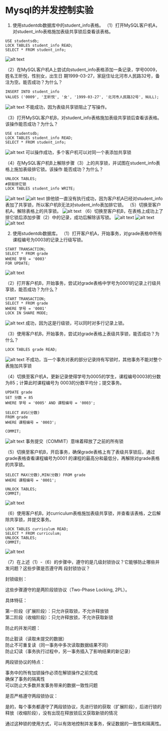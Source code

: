 # Mysql的并发控制实验

1. 使⽤studentdb数据库中的student_info表格。
（1）打开MySQL客户机A，对student_info表格施加表级共享锁后查看该表格。
```
USE studentsdb;
LOCK TABLES student_info READ;
SELECT * FROM student_info;
```
![alt text](image-1.png)

（2）在MySQL客户机A上尝试向student_info表格添加⼀条记录，学号0009，姓名王昕悦，性别⼥，出⽣⽇
期1999-03-27，家庭住址北河市⼈⺠路32号，备注为空。能否成功？为什么？
```
INSERT INTO student_info 
VALUES ('0009', '王昕悦', '女', '1999-03-27', '北河市人民路32号', NULL);
```
![alt text](image.png)
不能成功，因为表级共享锁阻止了写操作。

（3）打开MySQL客户机B，对student_info表格施加表级共享锁后查看该表格。该操作能否成功？为什么？
```
USE studentsdb;
LOCK TABLES student_info READ;
SELECT * FROM student_info;
```
![alt text](image-2.png)
可以操作成功，多个客户机可以对同一个表添加共享锁  

（4）在MySQL客户机B上解除步骤（3）上的共享锁，并试图在student_info表格上施加表级排它锁。该操作
能否成功？为什么？
```
UNLOCK TABLES;
#获取排它锁
LOCK TABLES student_info WRITE;
```
![alt text](image-3.png)
![alt text](image-4.png)
排他锁一直没有执行成功，因为客户机A已经对student_info表加了共享锁，所以客户机B无法对student_info表加排它锁。
（5）切换⾄客户机A，解除表格上的共享锁。
![alt text](image-6.png)
（6）切换⾄客户机B，在表格上成功上了排它锁后添加步骤（2）中的记录，成功后解除该写锁。
![alt text](image-5.png)
![alt text](image-7.png)
![alt text](image-8.png)

2. 使⽤studentdb数据库。
（1）打开客户机A，开始事务，对grade表格中所有课程编号为0003的记录上⾏级写锁。
```
START TRANSACTION;
SELECT * FROM grade 
WHERE 学号 = '0003' 
FOR UPDATE;
```
![alt text](image-11.png)

（2）打开客户机B，开始事务，尝试对grade表格中学号为0001的记录上⾏级共享锁，能否成功？为什么？
```
START TRANSACTION;
SELECT * FROM grade 
WHERE 学号 = '0001' 
LOCK IN SHARE MODE;
```
![alt text](image-12.png)
成功，因为这是行级锁，可以同时对多行记录上锁。

（3）使⽤客户机B，开始事务，尝试对grade表格上表级共享锁，能否成功？为什么？
```
LOCK TABLES grade READ;
```
![alt text](image-13.png)
不成功，当一个事务对表的部分记录持有写锁时，其他事务不能对整个表施加共享锁

（4）切换⾄客户机A，更新记录使得学号为0005的学⽣，课程编号0003的分数为85；计算此时课程编号为
0003的分数平均分；提交事务。
```
UPDATE grade 
SET 分数 = 85 
WHERE 学号 = '0005' AND 课程编号 = '0003';

SELECT AVG(分数) 
FROM grade 
WHERE 课程编号 = '0003';

COMMIT;
```
![alt text](image-14.png)
事务提交（COMMIT）意味着释放了之前的所有锁

（5）切换⾄客户机B，开启事务，确保grade表格上有了表级共享锁后，通过grade表格查看课程编号为0001
的课程的最⾼分和最低分，再解除对grade表格的共享锁。
```
SELECT MAX(分数),MIN(分数) FROM grade 
WHERE 课程编号 = '0001';

UNLOCK TABLES;
COMMIT;
```
![alt text](image-15.png)


（6）使⽤客户机B，对curriculum表格施加表级共享锁，并查看该表格，之后解除共享锁，并提交事务。
```
LOCK TABLES curriculum READ;
SELECT * FROM curriculum;
UNLOCK TABLES;
COMMIT;
```
![alt text](image-16.png)

（7）在上述（1）-（6）的步骤中，遵守的是⼏级封锁协议？它能够防⽌哪些并发问题？这些步骤是否遵守两
段封锁协议？

封锁级别：

这些步骤遵守的是两阶段锁协议（Two-Phase Locking, 2PL）。

具体特征：

第一阶段（扩展阶段）：只允许获取锁，不允许释放锁  
第二阶段（收缩阶段）：只允许释放锁，不允许获取新锁

防止的并发问题：

防止脏读（读取未提交的数据）  
防止不可重复读（同一事务中多次读取数据结果不同）  
防止幻读（事务执行过程中，另一事务插入了影响结果的新记录）  

两段锁协议的特点：

事务中的所有加锁操作必须在解锁操作之前完成  
确保了事务的隔离性   
可以防止大多数并发事务带来的数据一致性问题  

是否严格遵守两段锁协议：

是的，每个事务都遵守了两段锁协议，先进行锁的获取（扩展阶段），后进行锁的释放（收缩阶段），没有出现在释放锁后又获取新锁的情况

通过这种锁的使用方式，可以有效地控制并发事务，保证数据的一致性和隔离性。

